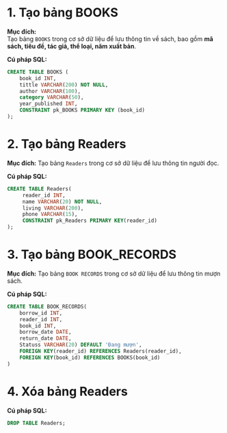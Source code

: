 # 1. Tạo bảng BOOKS

**Mục đích:**  
Tạo bảng `BOOKS` trong cơ sở dữ liệu để lưu thông tin về sách, bao gồm **mã sách, tiêu đề, tác giả, thể loại, năm xuất bản**.

**Cú pháp SQL:**
```sql
CREATE TABLE BOOKS (
    book_id INT,
    tittle VARCHAR(200) NOT NULL,
    author VARCHAR(100),
    category VARCHAR(50),
    year_published INT,
    CONSTRAINT pk_BOOKS PRIMARY KEY (book_id)
);
```
# 2. Tạo bảng Readers
**Mục đích:**
Tạo bảng `Readers` trong cơ sở dữ liệu để lưu thông tin người đọc.

**Cú pháp SQL:**
```sql
CREATE TABLE Readers(
	 reader_id INT,
	 name VARCHAR(20) NOT NULL,
	 living VARCHAR(200),
	 phone VARCHAR(15),
	 CONSTRAINT pk_Readers PRIMARY KEY(reader_id)
);
```

# 3. Tạo bảng BOOK_RECORDS
**Mục đích:**
Tạo bảng `BOOK RECORDS` trong cơ sở dữ liệu để lưu thông tin mượn sách.

**Cú pháp SQL:**
```sql
CREATE TABLE BOOK_RECORDS(
	borrow_id INT,
	reader_id INT,
	book_id INT,
	borrow_date DATE,
	return_date DATE,
	Statuss VARCHAR(20) DEFAULT 'Đang mượn',
	FOREIGN KEY(reader_id) REFERENCES Readers(reader_id),
	FOREIGN KEY(book_id) REFERENCES BOOKS(book_id)
)
```

# 4. Xóa bảng Readers

**Cú pháp SQL:**
```sql
DROP TABLE Readers;
```
